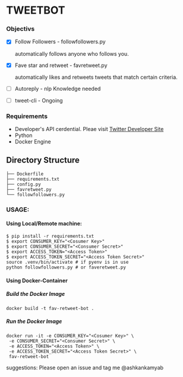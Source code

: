 # TWEETBOT

### Objectivs
- [x] Follow Followers - followfollowers.py

    automatically follows anyone who follows you.
- [x] Fave star and retweet - favretweet.py

    automatically likes and retweets tweets that match certain criteria.

- [ ] Autoreply - nlp Knowledge needed
- [ ] tweet-cli - Ongoing


### Requirements
* Developer's API cerdential. Pleae visit [Twitter Developer Site](https://developer.twitter.com/)
* Python
* Docker Engine

## Directory Structure

```
├── Dockerfile
├── requirements.txt
├── config.py
├── favretweet.py
└── followfollowers.py
```

### USAGE:

#### Using Local/Remote machine:

```
$ pip install -r requirements.txt
$ export CONSUMER_KEY="<Cosumer Key>"
$ export CONSUMER_SECRET="<Consumer Secret>"
$ export ACCESS_TOKEN="<Access Token>"
$ export ACCESS_TOKEN_SECRET="<Access Token Secret>"
source .venv/bin/activate # if pyenv is in use
python followfollowers.py # or faveretweet.py
```

#### Using Docker-Container

##### Build the Docker Image
```
docker build -t fav-retweet-bot . 
```
##### Run the Docker Image
```
docker run -it -e CONSUMER_KEY="<Cosumer Key>" \
 -e CONSUMER_SECRET="<Consumer Secret>" \
 -e ACCESS_TOKEN="<Access Token>" \
 -e ACCESS_TOKEN_SECRET="<Access Token Secret>" \
 fav-retweet-bot
```

suggestions: Please open an issue and tag me @ashkankamyab